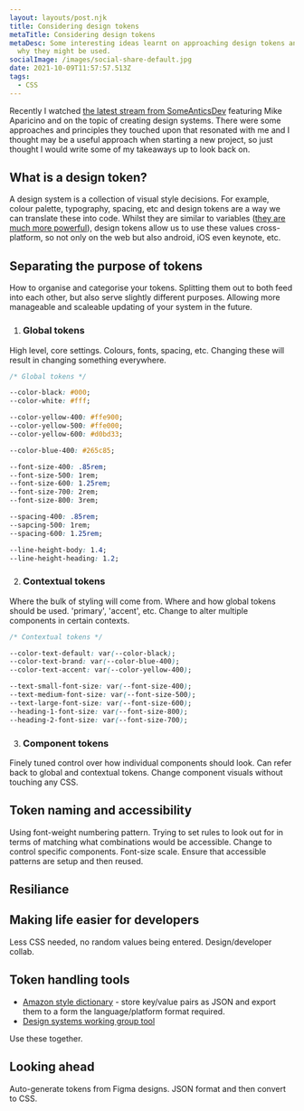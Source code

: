 ```yaml
---
layout: layouts/post.njk
title: Considering design tokens
metaTitle: Considering design tokens
metaDesc: Some interesting ideas learnt on approaching design tokens and how and
  why they might be used.
socialImage: /images/social-share-default.jpg
date: 2021-10-09T11:57:57.513Z
tags:
  - CSS
---
```

Recently I watched [the latest stream from SomeAnticsDev](https://someantics.dev/build-your-own-design-system/) featuring Mike Aparicino and on the topic of creating design systems. There were some approaches and principles they touched upon that resonated with me and I thought may be a useful approach when starting a new project, so just thought I would write some of my takeaways up to look back on.

## What is a design token?
A design system is a collection of visual style decisions. For example, colour palette, typography, spacing, etc and design tokens are a way we can translate these into code. Whilst they are similar to variables ([they are much more powerful](https://piccalil.li/tutorial/what-are-design-tokens/)), design tokens allow us to use these values cross-platform, so not only on the web but also android, iOS even keynote, etc.

## Separating the purpose of tokens
How to organise and categorise your tokens. Splitting them out to both feed into each other, but also serve slightly different purposes. Allowing more manageable and scaleable updating of your system in the future.

1. ### Global tokens
High level, core settings. Colours, fonts, spacing, etc. Changing these will result in changing something everywhere.

```css
/* Global tokens */

--color-black: #000;
--color-white: #fff;

--color-yellow-400: #ffe900;
--color-yellow-500: #ffe000;
--color-yellow-600: #d0bd33;

--color-blue-400: #265c85;

--font-size-400: .85rem;
--font-size-500: 1rem;
--font-size-600: 1.25rem;
--font-size-700: 2rem;
--font-size-800: 3rem;

--spacing-400: .85rem;
--sapcing-500: 1rem;
--spacing-600: 1.25rem;

--line-height-body: 1.4;
--line-height-heading: 1.2;
```

2. ### Contextual tokens
Where the bulk of styling will come from. Where and how global tokens should be used. 'primary', 'accent', etc. Change to alter multiple components in certain contexts.

```css
/* Contextual tokens */

--color-text-default: var(--color-black);
--color-text-brand: var(--color-blue-400);
--color-text-accent: var(--color-yellow-400);

--text-small-font-size: var(--font-size-400);
--text-medium-font-size: var(--font-size-500);
--text-large-font-size: var(--font-size-600);
--heading-1-font-size: var(--font-size-800);
--heading-2-font-size: var(--font-size-700);
```

3. ### Component tokens
Finely tuned control over how individual components should look. Can refer back to global and contextual tokens. Change component visuals without touching any CSS.

## Token naming and accessibility
Using font-weight numbering pattern. Trying to set rules to look out for in terms of matching what combinations would be accessible. Change to control specific components. Font-size scale. Ensure that accessible patterns are setup and then reused.

## Resiliance

## Making life easier for developers
Less CSS needed, no random values being entered. Design/developer collab.

## Token handling tools
* [Amazon style dictionary](https://amzn.github.io/style-dictionary/#/) - store key/value pairs as JSON and export them to a form the language/platform format required. 
* [Design systems working group tool](https://github.com/design-tokens/community-group)

Use these together.

## Looking ahead
Auto-generate tokens from Figma designs. JSON format and then convert to CSS.
